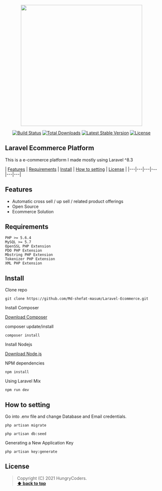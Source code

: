 <p align="center"><a href="https://laravel.com" target="_blank"><img src="https://raw.githubusercontent.com/laravel/art/master/logo-lockup/5%20SVG/2%20CMYK/1%20Full%20Color/laravel-logolockup-cmyk-red.svg" width="400"></a></p>

<p align="center">
<a href="https://travis-ci.org/laravel/framework"><img src="https://travis-ci.org/laravel/framework.svg" alt="Build Status"></a>
<a href="https://packagist.org/packages/laravel/framework"><img src="https://img.shields.io/packagist/dt/laravel/framework" alt="Total Downloads"></a>
<a href="https://packagist.org/packages/laravel/framework"><img src="https://img.shields.io/packagist/v/laravel/framework" alt="Latest Stable Version"></a>
<a href="https://packagist.org/packages/laravel/framework"><img src="https://img.shields.io/packagist/l/laravel/framework" alt="License"></a>
</p>


## Laravel Ecommerce Platform

This is a e-commerce platform I made mostly using Laravel ^8.3

| [Features][] | [Requirements][] | [Install][] | [How to setting][] | [License][] |
|---|---|---|---|---|---|

## Features 
- Automatic cross sell / up sell / related product offerings
- Open Source
- Ecommerce Solution

## Requirements

	PHP >= 5.6.4
	MySQL >= 5.7
	OpenSSL PHP Extension
	PDO PHP Extension
	Mbstring PHP Extension
	Tokenizer PHP Extension
	XML PHP Extension

## Install

Clone repo

```
git clone https://github.com/Md-shefat-masum/Laravel-Ecommerce.git
```

Install Composer


[Download Composer](https://getcomposer.org/download/)


composer update/install 

```
composer install
```

Install Nodejs


[Download Node.js](https://nodejs.org/en/download/)


NPM dependencies
```
npm install
```

Using Laravel Mix 

```
npm run dev
```

## How to setting 

Go into .env file and change Database and Email credentials.

```
php artisan migrate
```

```
php artisan db:seed
```
	
Generating a New Application Key
```
php artisan key:generate
```


## License

> Copyright (C) 2021 HungryCoders.  
**[⬆ back to top](#laravel-ecommerce-platform)**

[Features]:#features
[Requirements]:#requirements
[Install]:#install
[How to setting]:#how-to-setting
[License]:#license
